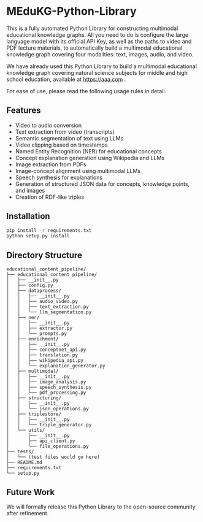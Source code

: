 # MEduKG-Python-Library
This is a fully automated Python Library for constructing multimodal educational knowledge graphs. All you need to do is configure the large language model with its official API Key, as well as the paths to video and PDF lecture materials, to automatically build a multimodal educational knowledge graph covering four modalities: text, images, audio, and video.

We have already used this Python Library to build a multimodal educational knowledge graph covering natural science subjects for middle and high school education, available at https://aaa.com .

For ease of use, please read the following usage rules in detail.

## Features

- Video to audio conversion
- Text extraction from video (transcripts)
- Semantic segmentation of text using LLMs
- Video clipping based on timestamps
- Named Entity Recognition (NER) for educational concepts
- Concept explanation generation using Wikipedia and LLMs
- Image extraction from PDFs
- Image-concept alignment using multimodal LLMs
- Speech synthesis for explanations
- Generation of structured JSON data for concepts, knowledge points, and images
- Creation of RDF-like triples

## Installation

```bash
pip install -r requirements.txt
python setup.py install
```

## Directory Structure
```code
educational_content_pipeline/
├── educational_content_pipeline/
│   ├── __init__.py
│   ├── config.py
│   ├── dataprocess/
│   │   ├── __init__.py
│   │   ├── audio_video.py
│   │   ├── text_extraction.py
│   │   └── llm_segmentation.py
│   ├── ner/
│   │   ├── __init__.py
│   │   ├── extractor.py
│   │   └── prompts.py
│   ├── enrichment/
│   │   ├── __init__.py
│   │   ├── conceptnet_api.py
│   │   ├── translation.py
│   │   ├── wikipedia_api.py
│   │   └── explanation_generator.py
│   ├── multimodal/
│   │   ├── __init__.py
│   │   ├── image_analysis.py
│   │   ├── speech_synthesis.py
│   │   └── pdf_processing.py
│   ├── structuring/
│   │   ├── __init__.py
│   │   └── json_operations.py
│   ├── triplestore/
│   │   ├── __init__.py
│   │   └── triple_generator.py
│   └── utils/
│       ├── __init__.py
│       ├── api_client.py
│       └── file_operations.py
├── tests/
│   └── (test files would go here)
├── README.md
├── requirements.txt
└── setup.py
```
## Future Work
We will formally release this Python Library to the open-source community after refinement.
